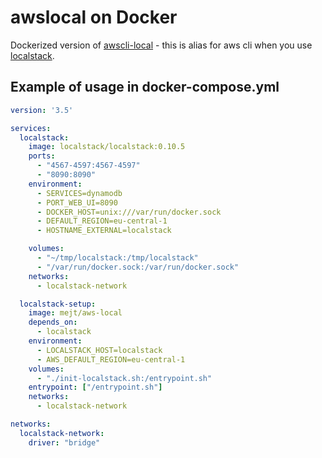 # awslocal on Docker
Dockerized version of [awscli-local](https://github.com/localstack/awscli-local) - this is alias for aws cli
when you use [localstack](https://github.com/localstack/localstack).

## Example of usage in docker-compose.yml

```yaml
version: '3.5'

services:
  localstack:
    image: localstack/localstack:0.10.5
    ports:
      - "4567-4597:4567-4597"
      - "8090:8090"
    environment:
      - SERVICES=dynamodb
      - PORT_WEB_UI=8090
      - DOCKER_HOST=unix:///var/run/docker.sock
      - DEFAULT_REGION=eu-central-1
      - HOSTNAME_EXTERNAL=localstack

    volumes:
      - "~/tmp/localstack:/tmp/localstack"
      - "/var/run/docker.sock:/var/run/docker.sock"
    networks:
      - localstack-network

  localstack-setup:
    image: mejt/aws-local
    depends_on:
      - localstack
    environment:
      - LOCALSTACK_HOST=localstack
      - AWS_DEFAULT_REGION=eu-central-1
    volumes:
      - "./init-localstack.sh:/entrypoint.sh"
    entrypoint: ["/entrypoint.sh"]
    networks:
      - localstack-network

networks:
  localstack-network:
    driver: "bridge"
```
